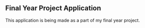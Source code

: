 ## Final Year Project Application

This application is being made as a part of my final year project.